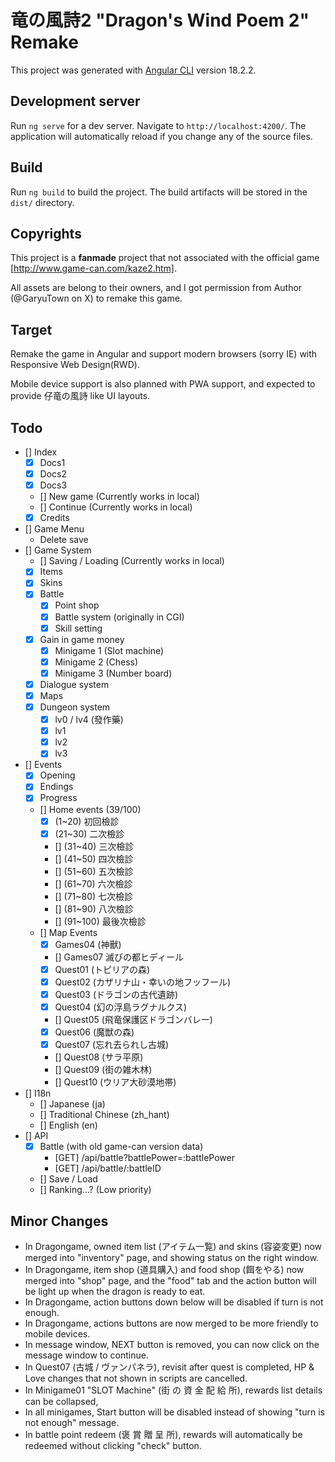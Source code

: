 # 竜の風詩2 "Dragon's Wind Poem 2" Remake

This project was generated with [Angular CLI](https://github.com/angular/angular-cli) version 18.2.2.

## Development server

Run `ng serve` for a dev server. Navigate to `http://localhost:4200/`. The application will automatically reload if you change any of the source files.

## Build

Run `ng build` to build the project. The build artifacts will be stored in the `dist/` directory.

## Copyrights

This project is a **fanmade** project that not associated with the official game [http://www.game-can.com/kaze2.htm].

All assets are belong to their owners, and I got permission from Author (@GaryuTown on X) to remake this game.

## Target

Remake the game in Angular and support modern browsers (sorry IE) with Responsive Web Design(RWD).

Mobile device support is also planned with PWA support, and expected to provide 仔竜の風詩 like UI layouts.

## Todo

- [] Index
  - [x] Docs1
  - [x] Docs2
  - [x] Docs3
  - [] New game (Currently works in local)
  - [] Continue (Currently works in local)
  - [x] Credits
- [] Game Menu
  - Delete save
- [] Game System
  - [] Saving / Loading (Currently works in local)
  - [x] Items
  - [x] Skins
  - [x] Battle
    - [x] Point shop
    - [x] Battle system (originally in CGI)
    - [x] Skill setting
  - [x] Gain in game money
    - [x] Minigame 1 (Slot machine)
    - [x] Minigame 2 (Chess)
    - [x] Minigame 3 (Number board)
  - [x] Dialogue system
  - [x] Maps
  - [x] Dungeon system
    - [x] lv0 / lv4 (發作藥)
    - [x] lv1
    - [x] lv2
    - [x] lv3
- [] Events
  - [x] Opening
  - [x] Endings
  - [x] Progress
  - [] Home events (39/100)
    - [x] (1~20) 初回檢診
    - [x] (21~30) 二次檢診
    - [] (31~40) 三次檢診
    - [] (41~50) 四次檢診
    - [] (51~60) 五次檢診
    - [] (61~70) 六次檢診
    - [] (71~80) 七次檢診
    - [] (81~90) 八次檢診
    - [] (91~100) 最後次檢診
  - [] Map Events
    - [x] Games04 (神獸)
    - [] Games07 滅びの都ヒディール
    - [x] Quest01 (トピリアの森)
    - [x] Quest02 (カザリナ山・幸いの地フッフール)
    - [x] Quest03 (ドラゴンの古代遺跡)
    - [x] Quest04 (幻の浮島ラグナルクス)
    - [] Quest05 (飛竜保護区ドラゴンバレー)
    - [x] Quest06 (魔獣の森)
    - [x] Quest07 (忘れ去られし古城)
    - [] Quest08 (サラ平原)
    - [] Quest09 (街の雑木林)
    - [] Quest10 (ウリア大砂漠地帯)
- [] I18n
  - [] Japanese (ja)
  - [] Traditional Chinese (zh_hant)
  - [] English (en) 
- [] API
  - [x] Battle (with old game-can version data)
    - [GET] /api/battle?battlePower=:battlePower 
    - [GET] /api/battle/:battleID
  - [] Save / Load
  - [] Ranking...? (Low priority)

## Minor Changes

- In Dragongame, owned item list (アイテム一覧) and skins (容姿変更) now merged into "inventory" page, and showing status on the right window. 
- In Dragongame, item shop (道具購入) and food shop (餌をやる) now merged into "shop" page, and the "food" tab and the action button will be light up when the dragon is ready to eat.
- In Dragongame, action buttons down below will be disabled if turn is not enough.
- In Dragongame, actions buttons are now merged to be more friendly to mobile devices.
- In message window, NEXT button is removed, you can now click on the message window to continue.
- In Quest07 (古城 / ヴァンパネラ), revisit after quest is completed, HP & Love changes that not shown in scripts are cancelled.
- In Minigame01 "SLOT Machine" (街 の 資 金 配 給 所), rewards list details can be collapsed, 
- In all minigames, Start button will be disabled instead of showing "turn is not enough" message.
- In battle point redeem (褒 賞 贈 呈 所), rewards will automatically be redeemed without clicking "check" button.